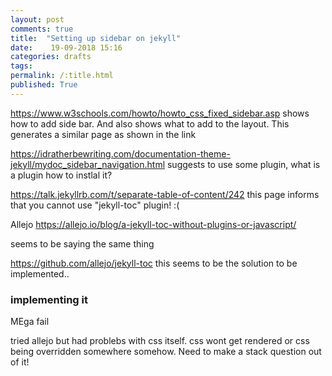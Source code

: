 ```yaml
---
layout: post
comments: true
title:  "Setting up sidebar on jekyll"
date:    19-09-2018 15:16
categories: drafts
tags: 
permalink: /:title.html
published: True
---
```


https://www.w3schools.com/howto/howto_css_fixed_sidebar.asp shows how
to add side bar. And also shows what to add to the layout. This
generates a similar page as shown in the link


https://idratherbewriting.com/documentation-theme-jekyll/mydoc_sidebar_navigation.html
suggests to use some plugin, what is a plugin how to instlal it?


https://talk.jekyllrb.com/t/separate-table-of-content/242 this page
informs that you cannot use "jekyll-toc" plugin! :(


Allejo
https://allejo.io/blog/a-jekyll-toc-without-plugins-or-javascript/ 

seems to be saying the same thing


https://github.com/allejo/jekyll-toc this seems to be the solution to
be implemented..


### implementing it

MEga fail

tried allejo but had problebs with css itself. css wont get rendered
or css being overridden somewhere somehow. Need to make a stack
question out of it!
